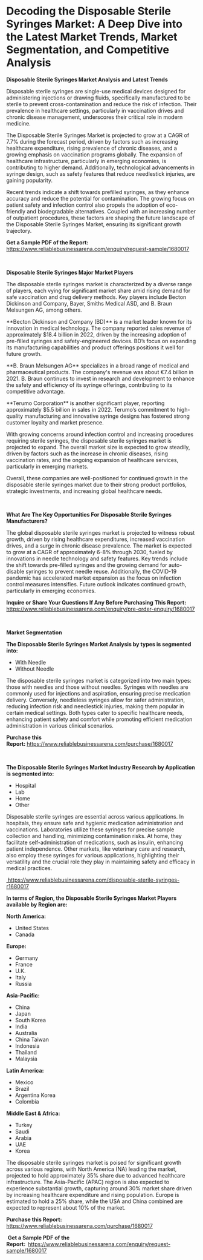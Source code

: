 <p><h1>Decoding the Disposable Sterile Syringes Market: A Deep Dive into the Latest Market Trends, Market Segmentation, and Competitive Analysis</h1></p><p><strong>Disposable Sterile Syringes Market Analysis and Latest Trends</strong></p>
<p><p>Disposable sterile syringes are single-use medical devices designed for administering injections or drawing fluids, specifically manufactured to be sterile to prevent cross-contamination and reduce the risk of infection. Their prevalence in healthcare settings, particularly in vaccination drives and chronic disease management, underscores their critical role in modern medicine.</p><p>The Disposable Sterile Syringes Market is projected to grow at a CAGR of 7.7% during the forecast period, driven by factors such as increasing healthcare expenditure, rising prevalence of chronic diseases, and a growing emphasis on vaccination programs globally. The expansion of healthcare infrastructure, particularly in emerging economies, is contributing to higher demand. Additionally, technological advancements in syringe design, such as safety features that reduce needlestick injuries, are gaining popularity.</p><p>Recent trends indicate a shift towards prefilled syringes, as they enhance accuracy and reduce the potential for contamination. The growing focus on patient safety and infection control also propels the adoption of eco-friendly and biodegradable alternatives. Coupled with an increasing number of outpatient procedures, these factors are shaping the future landscape of the Disposable Sterile Syringes Market, ensuring its significant growth trajectory.</p></p>
<p><strong>Get a Sample PDF of the Report:&nbsp;</strong> <a href="https://www.reliablebusinessarena.com/enquiry/request-sample/1680017?utm_campaign=3578&utm_medium=2&utm_source=Github&utm_content=ia&utm_term=13042025&utm_id=disposable-sterile-syringes">https://www.reliablebusinessarena.com/enquiry/request-sample/1680017</a></p>
<p>&nbsp;</p>
<p><strong>Disposable Sterile Syringes Major Market Players</strong></p>
<p><p>The disposable sterile syringes market is characterized by a diverse range of players, each vying for significant market share amid rising demand for safe vaccination and drug delivery methods. Key players include Becton Dickinson and Company, Bayer, Smiths Medical ASD, and B. Braun Melsungen AG, among others.</p><p>**Becton Dickinson and Company (BD)** is a market leader known for its innovation in medical technology. The company reported sales revenue of approximately $18.4 billion in 2022, driven by the increasing adoption of pre-filled syringes and safety-engineered devices. BD’s focus on expanding its manufacturing capabilities and product offerings positions it well for future growth.</p><p>**B. Braun Melsungen AG** specializes in a broad range of medical and pharmaceutical products. The company's revenue was about €7.4 billion in 2021. B. Braun continues to invest in research and development to enhance the safety and efficiency of its syringe offerings, contributing to its competitive advantage.</p><p>**Terumo Corporation** is another significant player, reporting approximately $5.5 billion in sales in 2022. Terumo’s commitment to high-quality manufacturing and innovative syringe designs has fostered strong customer loyalty and market presence.</p><p>With growing concerns around infection control and increasing procedures requiring sterile syringes, the disposable sterile syringes market is projected to expand. The overall market size is expected to grow steadily, driven by factors such as the increase in chronic diseases, rising vaccination rates, and the ongoing expansion of healthcare services, particularly in emerging markets.</p><p>Overall, these companies are well-positioned for continued growth in the disposable sterile syringes market due to their strong product portfolios, strategic investments, and increasing global healthcare needs.</p></p>
<p>&nbsp;</p>
<p><strong>What Are The Key Opportunities For Disposable Sterile Syringes Manufacturers?</strong></p>
<p><p>The global disposable sterile syringes market is projected to witness robust growth, driven by rising healthcare expenditures, increased vaccination drives, and a surge in chronic disease prevalence. The market is expected to grow at a CAGR of approximately 6-8% through 2030, fueled by innovations in needle technology and safety features. Key trends include the shift towards pre-filled syringes and the growing demand for auto-disable syringes to prevent needle reuse. Additionally, the COVID-19 pandemic has accelerated market expansion as the focus on infection control measures intensifies. Future outlook indicates continued growth, particularly in emerging economies.</p></p>
<p><strong>Inquire or Share Your Questions If Any Before Purchasing This Report:</strong> <a href="https://www.reliablebusinessarena.com/enquiry/pre-order-enquiry/1680017?utm_campaign=3578&utm_medium=2&utm_source=Github&utm_content=ia&utm_term=13042025&utm_id=disposable-sterile-syringes">https://www.reliablebusinessarena.com/enquiry/pre-order-enquiry/1680017</a></p>
<p>&nbsp;</p>
<p><strong>Market Segmentation</strong></p>
<p><strong>The Disposable Sterile Syringes Market Analysis by types is segmented into:</strong></p>
<p><ul><li>With Needle</li><li>Without Needle</li></ul></p>
<p><p>The disposable sterile syringes market is categorized into two main types: those with needles and those without needles. Syringes with needles are commonly used for injections and aspiration, ensuring precise medication delivery. Conversely, needleless syringes allow for safer administration, reducing infection risk and needlestick injuries, making them popular in certain medical settings. Both types cater to specific healthcare needs, enhancing patient safety and comfort while promoting efficient medication administration in various clinical scenarios.</p></p>
<p><strong>Purchase this Report:&nbsp;</strong><a href="https://www.reliablebusinessarena.com/purchase/1680017?utm_campaign=3578&utm_medium=2&utm_source=Github&utm_content=ia&utm_term=13042025&utm_id=disposable-sterile-syringes">https://www.reliablebusinessarena.com/purchase/1680017</a></p>
<p>&nbsp;</p>
<p><strong>The Disposable Sterile Syringes Market Industry Research by Application is segmented into:</strong></p>
<p><ul><li>Hospital</li><li>Lab</li><li>Home</li><li>Other</li></ul></p>
<p><p>Disposable sterile syringes are essential across various applications. In hospitals, they ensure safe and hygienic medication administration and vaccinations. Laboratories utilize these syringes for precise sample collection and handling, minimizing contamination risks. At home, they facilitate self-administration of medications, such as insulin, enhancing patient independence. Other markets, like veterinary care and research, also employ these syringes for various applications, highlighting their versatility and the crucial role they play in maintaining safety and efficacy in medical practices.</p></p>
<p><a href="https://www.reliablebusinessarena.com/disposable-sterile-syringes-r1680017?utm_campaign=3578&utm_medium=2&utm_source=Github&utm_content=ia&utm_term=13042025&utm_id=disposable-sterile-syringes">&nbsp;https://www.reliablebusinessarena.com/disposable-sterile-syringes-r1680017</a></p>
<p><strong>In terms of Region, the Disposable Sterile Syringes Market Players available by Region are:</strong></p>
<p>
    <p> <strong> North America: </strong>
        <ul>
            <li>United States</li>
            <li>Canada</li>
        </ul>
        </p> 
    <p> <strong> Europe: </strong>
        <ul>
            <li>Germany</li>
            <li>France</li>
            <li>U.K.</li>
            <li>Italy</li>
            <li>Russia</li>
        </ul>
        </p> 
    <p> <strong> Asia-Pacific: </strong>
        <ul>
            <li>China</li>
            <li>Japan</li>
            <li>South Korea</li>
            <li>India</li>
            <li>Australia</li>
            <li>China Taiwan</li>
            <li>Indonesia</li>
            <li>Thailand</li>
            <li>Malaysia</li>
        </ul>
        </p> 
    <p> <strong> Latin America: </strong>
        <ul>
            <li>Mexico</li>
            <li>Brazil</li>
            <li>Argentina Korea</li>
            <li>Colombia</li>
        </ul>
        </p> 
    <p> <strong> Middle East & Africa: </strong>
        <ul>
            <li>Turkey</li>
            <li>Saudi</li>
            <li>Arabia</li>
            <li>UAE</li>
            <li>Korea</li>
        </ul>
    </p>
    </p>
<p><p>The disposable sterile syringes market is poised for significant growth across various regions, with North America (NA) leading the market, projected to hold approximately 35% share due to advanced healthcare infrastructure. The Asia-Pacific (APAC) region is also expected to experience substantial growth, capturing around 30% market share driven by increasing healthcare expenditure and rising population. Europe is estimated to hold a 25% share, while the USA and China combined are expected to represent about 10% of the market.</p></p>
<p><strong>Purchase this Report: </strong><a href="https://www.reliablebusinessarena.com/purchase/1680017?utm_campaign=3578&utm_medium=2&utm_source=Github&utm_content=ia&utm_term=13042025&utm_id=disposable-sterile-syringes">https://www.reliablebusinessarena.com/purchase/1680017</a></p>
<p>&nbsp;<strong>Get a Sample PDF of the Report:&nbsp;&nbsp;</strong><a href="https://www.reliablebusinessarena.com/enquiry/request-sample/1680017?utm_campaign=3578&utm_medium=2&utm_source=Github&utm_content=ia&utm_term=13042025&utm_id=disposable-sterile-syringes">https://www.reliablebusinessarena.com/enquiry/request-sample/1680017</a></p>
<p><strong></strong></p>
<p><p></p><p></p><p></p></p>